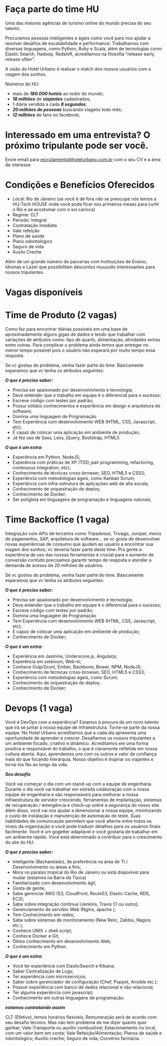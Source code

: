 # Faça parte do time HU

Uma das maiores agências de turismo online do mundo precisa do seu talento. 

Procuramos pessoas inteligentes e ágeis como você para nos ajudar a resolver desafios de escalabilidade e performance. Trabalhamos com diversas linguagens, como Python, Ruby e Scala, além de tecnologias como Elastic Search, Hadoop, Redshift, acreditamos na filosofia "release early, release often". 

A visão do Hotel Urbano é realizar o match dos nossos usuários com a viagem dos sonhos. 

Números do HU:

* mais de ***180.000 hotéis*** ao redor do mundo;
* ***18 milhões*** de ***viajantes*** cadastrados;
* 1 diária vendida a cada ***8 segundos***;
* ***20 milhões de pessoas*** buscando viagens todo mês;
* ***12 milhões*** de fans no facebook;

# Interessado em uma entrevista? O próximo tripulante pode ser você.

Envie email para recrutamento@hotelurbano.com.br com o seu CV e a área de interesse

# Condições e Benefícios Oferecidos

* Local: Rio de Janeiro (se você é de fora não se preocupe nós temos a HU-Tech HOUSE onde você pode ficar nos primeiros meses para curtir o Rio e se acostumar com o sol carioca)
* Regime: CLT
* Período: Integral
* Contratação imediata
* Vale refeição
* Plano de saúde
* Plano odontológico
* Seguro de vida
* Auxílo Creche

Além de um grande número de parcerias com Instituições de Ensino, Idiomas e Lazer que possibilitam descontos muuuuito interessantes para nossos tripulantes. 


# Vagas disponíveis

# Time de Produto (2 vagas)

Como faz para encontrar diárias possíveis em uma base de aproximadamente alguns gigas de dados e tendo que trabalhar com variações de atributos como: tipo de quarto, alimentação, atividades extras entre outras. Para complicar o problema ainda temos que entregar no menor tempo possível pois o usuário não esperará por muito tempo essa resposta. 

Se vc gostou do problema, venha fazer parte do time. Básicamente esperamos que vc tenha os atributos seguintes:

***O que é preciso saber:***

* Precisa ser apaixonado por desenvolvimento e tecnologia;
* Deve entender que o trabalho em equipe é o diferencial para o sucesso;
* Escreve código com testes por padrão;
* Possui sólidos conhecimentos e experiência em design e arquitetura de software;
* Domina uma linguagem de Programação
* Tem Experiência com desenvolvimento WEB (HTML, CSS, Javascript, etc);
* É capaz de colocar uma aplicação em ambiente de produção;
* Já fez uso de Sass, Less, jQuery, Bootstrap, HTML5

***O que é um extra:***
* Experiência em Python, NodeJS;
* Experência com práticas de XP (TDD, pair programming, refactoring, continuous integration, etc);
* Conhecimento de técnicas cross-browser, SEO, HTML5 e CSS3;
* Experiência com metodologias ágeis, como Kanban Scrum;
* Experiência com infra-estrutura de aplicações web de alta escala;
* Conhecimento de orquestração de deploy;
* Conhecimento de Docker;
* Ser poliglota em linguagens de programação e linguagens naturais;


# Time Backoffice (1 vaga)

Integração com APIs de terceiros como Tripadvisor, Trivago, Juniper, meios de pagamentos, SAP, arquitetura de software... se vc gosta de desenvolver novas experiências de consumo que ajudam ao usuário a encontrar sua viagem dos sonhos, vc deveria fazer parte deste time. Pra gente a experiência de uso das nossas ferramentas é crucial para o aumento de conversão contúdo precisamos garantir tempo de resposta e atender a demanda de acesso de 20 milhões de usuários.  

Se vc gostou do problema, venha fazer parte do time. Básicamente esperamos que vc tenha os atributos seguintes:

***O que é preciso saber:***

* Precisa ser apaixonado por desenvolvimento e tecnologia;
* Deve entender que o trabalho em equipe é o diferencial para o sucesso;
* Escreve código com testes por padrão;
* Domina uma linguagem de Programação
* Tem Experiência com desenvolvimento WEB (HTML, CSS, Javascript, etc);
* É capaz de colocar uma aplicação em ambiente de produção;
* Conhecimento de Docker;

***O que é um extra:***

* Experiência em Jasmine, Underscore.js, Angularjs;
* Experência em selenium, Web-ki;
* Conhece Gulp/Grunt, Ember, Backbone, Bower, NPM, NodeJS;
* Conhecimento de técnicas cross-browser, SEO, HTML5 e CSS3;
* Experiência com metodologias ágeis, como Scrum;
* Conhecimento de orquestração de deploy;
* Conhecimento de Docker;


# Devops (1 vaga)

Você é DevOps com a experiência? Estamos à procura de um novo talento que irá se juntar à nossa equipe de Infraestrutura.
Torne-se parte da nossa equipe:
No Hotel Urbano acreditamos que a cada dia apresenta uma oportunidade de aprender e crescer. Desafiamos os nossos tripulantes a um ambiente focado, criativo e dinâmico.  Acreditamos em uma forma positiva e responsável do trabalho, o que é claramente refletida em nossa cultura aberta. Aqui, aprendemos uns com os outros e valor de confiança mais do que focando hierarquia. Nosso objetivo é inspirar os viajantes e torná-los fãs ao longo da vida.

***Seu desafio***

Você vai começar o dia com um stand-up com a equipe de engenharia. Durante o dia você vai trabalhar em estreita colaboração com a nossa equipe de engenharia e são responsáveis ​​para melhorar a nossa infraestrutura de servidor crescendo, ferramentas de implantação, sistemas de recuperação / emergência e check-up sobre a segurança do nosso site. Além disso, você vai nos ajudar a dimensionar a nossa equipe, minimizando o custo de instalação e manutenção de automação de teste. Suas habilidades de comunicação permitem que você alterne entre todos os níveis da organização e você pode traduzir detalhes para os usuários finais facilmente. Você é um gogetter adaptável e você gostaria de trabalhar em um ambiente rápido. Você está determinado a contribuir para o crescimento do site do HU.

***O que é preciso saber:***

* Inteligente (Bacharelado), de preferência na área de TI / Desenvolvimento ou áreas a fins;
* Mora no paraíso tropical do Rio de Janeiro ou está disponível para mudar (estamos na Barra da Tijuca)
* Familiarizado com desenvolvimento ágil;
* Gosta de gente;
* Sabe gerenciar  AWS (S3, Cloudfront, Route53, Elastic Cache, RDS, EC2);
* Sabe sobre integração continua (Jenkins, Travis CI ou outro);
* Gerenciamento de servidor Web (Nginx, apache );
* Tem Conhecimento em redes;
* Sabe sobre sistemas de monitoramento (New Relic, Zabbix, Nagios etc.);
* Conhece UNIX + shell script;
* Conhece Docker e Git;
* Ótimo conhecimento em desenvolvimento Web;
* Conhecimento em Python.
 
***O que é um extra:***

* Você ter experiência com ElasticSearch e Kibana;
* Saber Centralização de Logs;
* Ter experiência com microserviços;
* Saber sobre gerenciador de configuração (Chef, Puppet, Ansible etc.);
* Possuir experiência com banco de dados relacional e não relacional;
* Ter alguma experiência com javascript;
* Conhecimento em outras linguagens de programação.
 
***estamos contratando assim***

CLT (Efetivo), temos horários flexíveis;
Remuneração será de acordo com seu desafio técnico. Mas não tem problema de me dizer quanto quer ganhar;
Vale-Transporte ou auxílio combustível;
Estacionamento no local, com um valor bem em conta;
Vale Refeição/Alimentação;
Planos de saúde e odontológico;
Auxílio creche;
Seguro de vida;
Convênio farmácia.
